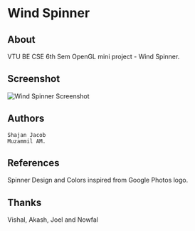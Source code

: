 # Wind Spinner

## About 
VTU BE CSE 6th Sem OpenGL mini project - Wind Spinner.

## Screenshot
![Wind Spinner Screenshot](https://github.com/shajanjp/wind-spinner/raw/master/Screenshot.png "Wind Spinner")

## Authors
	Shajan Jacob 
	Muzammil AM.

## References
Spinner Design and Colors inspired from Google Photos logo.

## Thanks
Vishal, Akash, Joel and Nowfal
